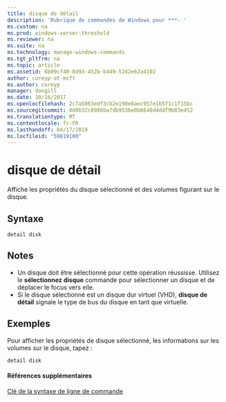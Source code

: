 ```yaml
---
title: disque de détail
description: 'Rubrique de commandes de Windows pour ***- '
ms.custom: na
ms.prod: windows-server-threshold
ms.reviewer: na
ms.suite: na
ms.technology: manage-windows-commands
ms.tgt_pltfrm: na
ms.topic: article
ms.assetid: 6b09cf40-8d93-452b-b449-5242e62a4102
author: coreyp-at-msft
ms.author: coreyp
manager: dongill
ms.date: 10/16/2017
ms.openlocfilehash: 2c7a5063edf3cb2e190e8aec957e1b571c1f15bc
ms.sourcegitcommit: 0d0b32c8986ba7db9536e0b8648d4ddf9b03e452
ms.translationtype: MT
ms.contentlocale: fr-FR
ms.lasthandoff: 04/17/2019
ms.locfileid: "59819100"
---
```

# <a name="detail-disk"></a>disque de détail



Affiche les propriétés du disque sélectionné et des volumes figurant sur le disque.

## <a name="syntax"></a>Syntaxe

```
detail disk
```

## <a name="remarks"></a>Notes

-   Un disque doit être sélectionné pour cette opération réussisse. Utilisez le **sélectionnez disque** commande pour sélectionner un disque et de déplacer le focus vers elle.
-   Si le disque sélectionné est un disque dur virtuel (VHD), **disque de détail** signale le type de bus du disque en tant que virtuelle.

## <a name="BKMK_examples"></a>Exemples

Pour afficher les propriétés de disque sélectionné, les informations sur les volumes sur le disque, tapez :
```
detail disk
```

#### <a name="additional-references"></a>Références supplémentaires

[Clé de la syntaxe de ligne de commande](command-line-syntax-key.md)

